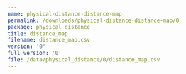 ```yaml
---
name: physical-distance-distance-map
permalink: /downloads/physical-distance-distance-map/0
package: physical_distance
title: distance_map
filename: distance_map.csv
version: '0'
full_version: '0'
file: /data/physical_distance/0/distance_map.csv
---
```

